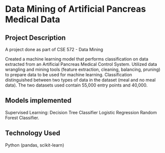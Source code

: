 # Data Mining of Artificial Pancreas Medical Data
## Project Description
A project done as part of CSE 572 - Data Mining 

Created a machine learning model that performs classification on data extracted from an Artificial Pancreas Medical Control System. 
Utilized data wrangling and mining tools (feature extraction, cleaning, balancing, pruning) to prepare data to be used for machine learning. Classification distinguished between two types of data in the dataset (meal and no meal data). The two datasets used contain 55,000 entry points and 40,000.

## Models implemented
Supervised Learning: 
Decision Tree Classifier
Logistic Regression
Random Forest Classifier.

## Technology Used
Python (pandas, scikit-learn)
